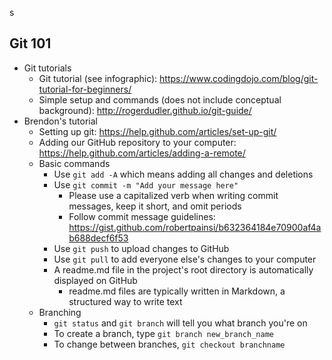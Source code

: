 s
## Git 101
- Git tutorials
  - Git tutorial (see infographic): https://www.codingdojo.com/blog/git-tutorial-for-beginners/
  - Simple setup and commands (does not include conceptual background): http://rogerdudler.github.io/git-guide/
- Brendon's tutorial
  - Setting up git: https://help.github.com/articles/set-up-git/
  - Adding our GitHub repository to your computer: https://help.github.com/articles/adding-a-remote/
  - Basic commands
    - Use `git add -A` which means adding all changes and deletions
    - Use `git commit -m "Add your message here"`
      - Please use a capitalized verb when writing commit messages, keep it short, and omit periods
      - Follow commit message guidelines: https://gist.github.com/robertpainsi/b632364184e70900af4ab688decf6f53
    - Use `git push` to upload changes to GitHub
    - Use `git pull` to add everyone else's changes to your computer
    - A readme.md file in the project's root directory is automatically displayed on GitHub
      - readme.md files are typically written in Markdown, a structured way to write text
  - Branching
    - `git status` and `git branch` will tell you what branch you're on
    - To create a branch, type `git branch new_branch_name`
    - To change between branches, `git checkout branchname`
